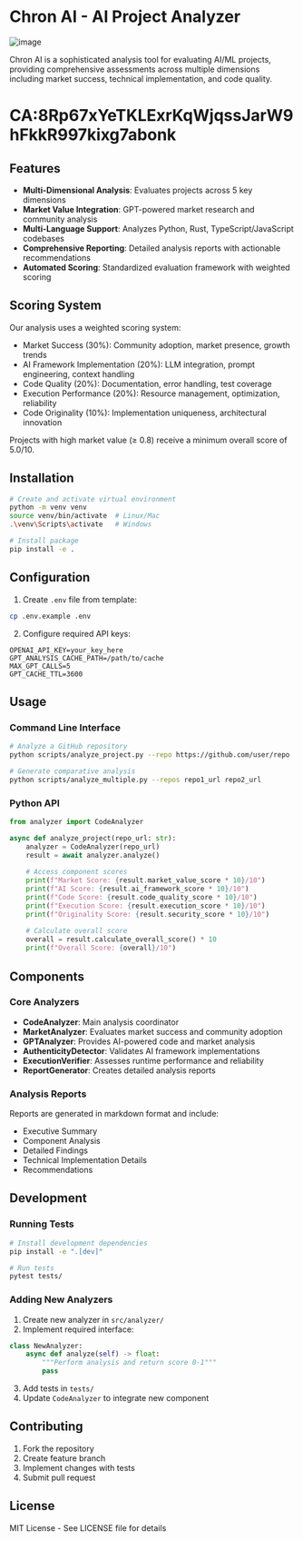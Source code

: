 # Chron AI - AI Project Analyzer
![image](https://github.com/user-attachments/assets/bca84220-8247-4d7a-9066-a1180f562c82)

Chron AI is a sophisticated analysis tool for evaluating AI/ML projects, providing comprehensive assessments across multiple dimensions including market success, technical implementation, and code quality.

# CA:8Rp67xYeTKLExrKqWjqssJarW9hFkkR997kixg7abonk

## Features

- **Multi-Dimensional Analysis**: Evaluates projects across 5 key dimensions
- **Market Value Integration**: GPT-powered market research and community analysis
- **Multi-Language Support**: Analyzes Python, Rust, TypeScript/JavaScript codebases
- **Comprehensive Reporting**: Detailed analysis reports with actionable recommendations
- **Automated Scoring**: Standardized evaluation framework with weighted scoring

## Scoring System

Our analysis uses a weighted scoring system:
- Market Success (30%): Community adoption, market presence, growth trends
- AI Framework Implementation (20%): LLM integration, prompt engineering, context handling
- Code Quality (20%): Documentation, error handling, test coverage
- Execution Performance (20%): Resource management, optimization, reliability
- Code Originality (10%): Implementation uniqueness, architectural innovation

Projects with high market value (≥ 0.8) receive a minimum overall score of 5.0/10.

## Installation

```bash
# Create and activate virtual environment
python -m venv venv
source venv/bin/activate  # Linux/Mac
.\venv\Scripts\activate   # Windows

# Install package
pip install -e .
```

## Configuration

1. Create `.env` file from template:
```bash
cp .env.example .env
```

2. Configure required API keys:
```env
OPENAI_API_KEY=your_key_here
GPT_ANALYSIS_CACHE_PATH=/path/to/cache
MAX_GPT_CALLS=5
GPT_CACHE_TTL=3600
```

## Usage

### Command Line Interface

```bash
# Analyze a GitHub repository
python scripts/analyze_project.py --repo https://github.com/user/repo

# Generate comparative analysis
python scripts/analyze_multiple.py --repos repo1_url repo2_url
```

### Python API

```python
from analyzer import CodeAnalyzer

async def analyze_project(repo_url: str):
    analyzer = CodeAnalyzer(repo_url)
    result = await analyzer.analyze()
    
    # Access component scores
    print(f"Market Score: {result.market_value_score * 10}/10")
    print(f"AI Score: {result.ai_framework_score * 10}/10")
    print(f"Code Score: {result.code_quality_score * 10}/10")
    print(f"Execution Score: {result.execution_score * 10}/10")
    print(f"Originality Score: {result.security_score * 10}/10")
    
    # Calculate overall score
    overall = result.calculate_overall_score() * 10
    print(f"Overall Score: {overall}/10")
```

## Components

### Core Analyzers

- **CodeAnalyzer**: Main analysis coordinator
- **MarketAnalyzer**: Evaluates market success and community adoption
- **GPTAnalyzer**: Provides AI-powered code and market analysis
- **AuthenticityDetector**: Validates AI framework implementations
- **ExecutionVerifier**: Assesses runtime performance and reliability
- **ReportGenerator**: Creates detailed analysis reports

### Analysis Reports

Reports are generated in markdown format and include:
- Executive Summary
- Component Analysis
- Detailed Findings
- Technical Implementation Details
- Recommendations

## Development

### Running Tests

```bash
# Install development dependencies
pip install -e ".[dev]"

# Run tests
pytest tests/
```

### Adding New Analyzers

1. Create new analyzer in `src/analyzer/`
2. Implement required interface:
```python
class NewAnalyzer:
    async def analyze(self) -> float:
        """Perform analysis and return score 0-1"""
        pass
```
3. Add tests in `tests/`
4. Update `CodeAnalyzer` to integrate new component

## Contributing

1. Fork the repository
2. Create feature branch
3. Implement changes with tests
4. Submit pull request

## License

MIT License - See LICENSE file for details
